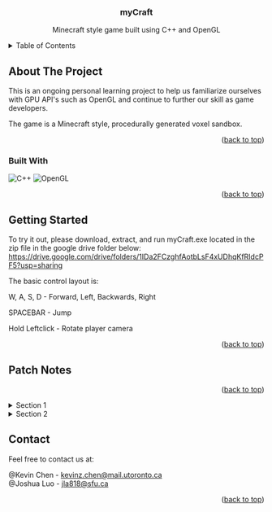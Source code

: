 <!-- PROJECT LOGO 
<br />
<div align="center">
  <a href="https://github.com/github_username/repo_name">
    <img src="images/logo.png" alt="Logo" width="80" height="80">
  </a>
-->

<h3 align="center">myCraft</h3>

  <p align="center">
    Minecraft style game built using C++ and OpenGL
    <br />

<!-- TABLE OF CONTENTS -->
<details>
  <summary>Table of Contents</summary>
  <ol>
    <li>
      <a href="#about-the-project">About The Project</a>
      <ul>
        <li><a href="#built-with">Built With</a></li>
      </ul>
    </li>
    <li>
      <a href="#getting-started">Getting Started</a>
    </li>
    <li>
      <a href="patch-notes">Patch Notes</a>
    </li>
    <li><a href="#contact">Contact</a></li>
  </ol>
</details>

<!-- ABOUT THE PROJECT -->
## About The Project

This is an ongoing personal learning project to help us familiarize ourselves with GPU API's such as OpenGL and continue to further our skill as game developers.

The game is a Minecraft style, procedurally generated voxel sandbox.

<p align="right">(<a href="#readme-top">back to top</a>)</p>

### Built With

![C++](https://img.shields.io/badge/c++-%2300599C.svg?style=for-the-badge&logo=c%2B%2B&logoColor=white)
![OpenGL](https://img.shields.io/badge/OpenGL-FFFFFF?style=for-the-badge&logo=opengl)

<p align="right">(<a href="#readme-top">back to top</a>)</p>


<!-- GETTING STARTED -->
## Getting Started

To try it out, please download, extract, and run myCraft.exe located in the zip file in the google drive folder below:
https://drive.google.com/drive/folders/1IDa2FCzghfAotbLsF4xUDhqKfRIdcPF5?usp=sharing

The basic control layout is:

W, A, S, D - Forward, Left, Backwards, Right

SPACEBAR - Jump

Hold Leftclick - Rotate player camera

<p align="right">(<a href="#readme-top">back to top</a>)</p>

<!-- PATCH NOTES -->
## Patch Notes

<p align="right">(<a href="#readme-top">back to top</a>)</p>

<details>
<summary>Section 1</summary>

### Section 1 Content

This is the content of section 1.

</details>

<details>
<summary>Section 2</summary>

### Section 2 Content

This is the content of section 2.

</details>

<!-- CONTACT -->
## Contact
Feel free to contact us at:

@Kevin Chen - kevinz.chen@mail.utoronto.ca\
@Joshua Luo - jla818@sfu.ca

<p align="right">(<a href="#readme-top">back to top</a>)</p>

